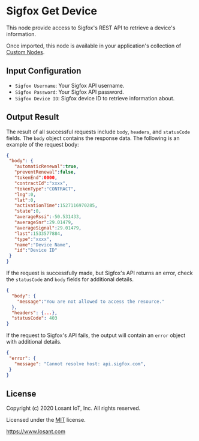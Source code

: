 # Sigfox Get Device

This node provide access to Sigfox's REST API to retrieve a device's information.

Once imported, this node is available in your application's collection of [Custom Nodes](https://docs.losant.com/workflows/custom-nodes/overview/).

## Input Configuration

* `Sigfox Username`: Your Sigfox API username.
* `Sigfox Password`: Your Sigfox API password.
* `Sigfox Device ID`: Sigfox device ID to retrieve information about.

## Output Result

The result of all successful requests include `body`, `headers`, and `statusCode` fields. The `body` object contains the response data. The following is an example of the request body:

 ```json
{
  "body": {
    "automaticRenewal":true,
    "preventRenewal":false,
    "tokenEnd":0000,
    "contractId":"xxxx",
    "tokenType":"CONTRACT",
    "lng":0,
    "lat":0,
    "activationTime":1527116970285,
    "state":0,
    "averageRssi":-50.531433,
    "averageSnr":29.01479,
    "averageSignal":29.01479,
    "last":1533577884,
    "type":"xxxx",
    "name":"Device Name",
    "id":"Device ID"
  }
}
```

If the request is successfully made, but Sigfox's API returns an error, check the `statusCode` and `body` fields for additional details.

```json
{
  "body": {
    "message":"You are not allowed to access the resource."
  },
  "headers": {...},
  "statusCode": 403
}
```

If the request to Sigfox's API fails, the output will contain an `error` object with additional details.

 ```json
{
  "error": {
    "message": "Cannot resolve host: api.sigfox.com",
  }
}
```

## License

Copyright (c) 2020 Losant IoT, Inc. All rights reserved.

Licensed under the [MIT](https://github.com/Losant/losant-templates/blob/master/LICENSE.txt) license.

https://www.losant.com